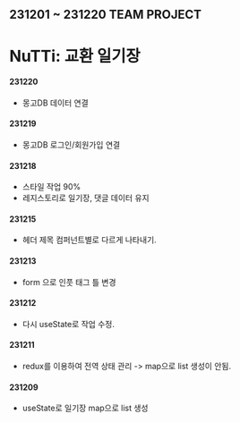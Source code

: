 ## 231201 ~ 231220 TEAM PROJECT

# NuTTi: 교환 일기장

#### 231220

- 몽고DB 데이터 연결

#### 231219

- 몽고DB 로그인/회원가입 연결

#### 231218

- 스타일 작업 90%
- 레지스토리로 일기장, 댓글 데이터 유지

#### 231215

- 헤더 제목 컴퍼넌트별로 다르게 나타내기.

#### 231213

- form 으로 인풋 태그 틀 변경

#### 231212

- 다시 useState로 작업 수정.

#### 231211

- redux를 이용하여 전역 상태 관리 -> map으로 list 생성이 안됨.

#### 231209

- useState로 일기장 map으로 list 생성
